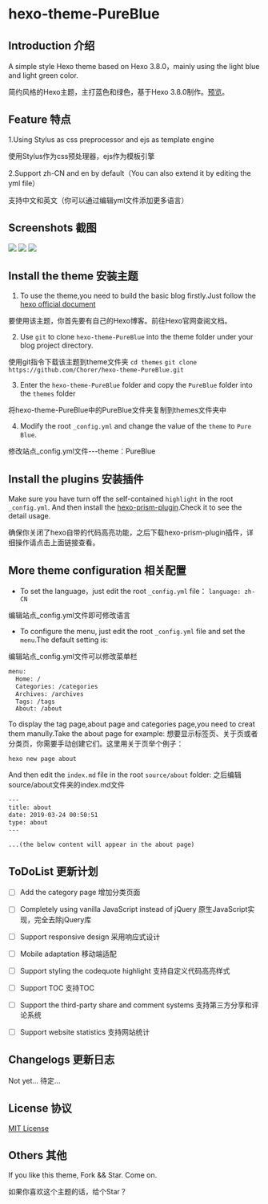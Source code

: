 # hexo-theme-PureBlue

## Introduction 介绍
A simple style Hexo theme based on Hexo 3.8.0，mainly using the light blue and light green color.

简约风格的Hexo主题，主打蓝色和绿色，基于Hexo 3.8.0制作。[预览](https://chorer.github.io/)。

## Feature 特点

1.Using Stylus as css preprocessor and ejs as template engine

使用Stylus作为css预处理器，ejs作为模板引擎

2.Support zh-CN and en by default（You can also extend it by editing the yml file）

支持中文和英文（你可以通过编辑yml文件添加更多语言）


## Screenshots 截图
![](https://myblog-1258623898.cos.ap-chengdu.myqcloud.com/show1.png)
![](https://myblog-1258623898.cos.ap-chengdu.myqcloud.com/show2.png)
![](https://myblog-1258623898.cos.ap-chengdu.myqcloud.com/show3.png)


## Install the theme 安装主题

1. To use the theme,you need to build the basic blog firstly.Just follow the [hexo official document](https://hexo.io/zh-cn/)

要使用该主题，你首先要有自己的Hexo博客。前往Hexo官网查阅文档。

2. Use `git` to clone `hexo-theme-PureBlue` into the theme folder under your blog project directory.

使用git指令下载该主题到theme文件夹
`cd themes`
`git clone https://github.com/Chorer/hexo-theme-PureBlue.git`

3. Enter the `hexo-theme-PureBlue` folder and copy the `PureBlue` folder into the `themes` folder 

将hexo-theme-PureBlue中的PureBlue文件夹复制到themes文件夹中

4. Modify the root `_config.yml` and change the value of the `theme` to `Pure Blue`.

修改站点_config.yml文件---theme：PureBlue


## Install the plugins 安装插件

Make sure you have turn off the self-contained `highlight` in the root `_config.yml`.
And then install the [hexo-prism-plugin](https://github.com/ele828/hexo-prism-plugin).Check it to see the detail usage.

确保你关闭了hexo自带的代码高亮功能，之后下载hexo-prism-plugin插件，详细操作请点击上面链接查看。

## More theme configuration 相关配置

* To set the language，just edit the root `_config.yml` file：
`language: zh-CN`

编辑站点_config.yml文件即可修改语言

* To configure the menu, just edit the root `_config.yml` file and set the `menu`.The default setting is:

编辑站点_config.yml文件可以修改菜单栏

```html
menu:
  Home: /
  Categories: /categories
  Archives: /archives
  Tags: /tags
  About: /about
```
To display the tag page,about page and categories page,you need to creat them manully.Take the about page for example:
想要显示标签页、关于页或者分类页，你需要手动创建它们。这里用关于页举个例子：

`hexo new page about`

And then edit the `index.md` file in the root `source/about` folder:
之后编辑source/about文件夹的index.md文件

```html
---
title: about
date: 2019-03-24 00:50:51
type: about
---

...(the below content will appear in the about page)
```


## ToDoList  更新计划

- [ ] Add the category page  增加分类页面
- [ ] Completely using vanilla JavaScript instead of jQuery 原生JavaScript实现，完全去除jQuery库
- [ ] Support responsive design 采用响应式设计
- [ ] Mobile adaptation 移动端适配
- [ ] Support styling the codequote highlight 支持自定义代码高亮样式
- [ ] Support TOC  支持TOC
- [ ] Support the third-party share and comment systems  支持第三方分享和评论系统
- [ ] Support website statistics 支持网站统计



## Changelogs 更新日志
Not yet...
待定...

## License  协议

[MIT License](https://github.com/Chorer/hexo-theme-PureBlue/blob/master/LICENSE)

## Others 其他
If you like this theme, Fork && Star. Come on.

如果你喜欢这个主题的话，给个Star？

